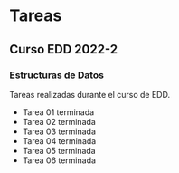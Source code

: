 # Tareas

## Curso EDD 2022-2

### Estructuras de Datos

Tareas realizadas durante el curso de EDD.

- Tarea 01 terminada
- Tarea 02 terminada
- Tarea 03 terminada
- Tarea 04 terminada
- Tarea 05 terminada
- Tarea 06 terminada
